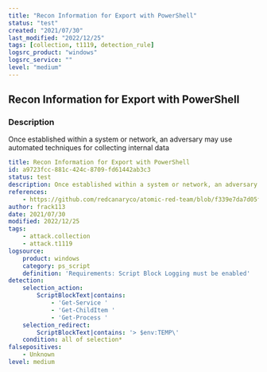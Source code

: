 ```yaml
---
title: "Recon Information for Export with PowerShell"
status: "test"
created: "2021/07/30"
last_modified: "2022/12/25"
tags: [collection, t1119, detection_rule]
logsrc_product: "windows"
logsrc_service: ""
level: "medium"
---
```


## Recon Information for Export with PowerShell

### Description

Once established within a system or network, an adversary may use automated techniques for collecting internal data

```yml
title: Recon Information for Export with PowerShell
id: a9723fcc-881c-424c-8709-fd61442ab3c3
status: test
description: Once established within a system or network, an adversary may use automated techniques for collecting internal data
references:
    - https://github.com/redcanaryco/atomic-red-team/blob/f339e7da7d05f6057fdfcdd3742bfcf365fee2a9/atomics/T1119/T1119.md
author: frack113
date: 2021/07/30
modified: 2022/12/25
tags:
    - attack.collection
    - attack.t1119
logsource:
    product: windows
    category: ps_script
    definition: 'Requirements: Script Block Logging must be enabled'
detection:
    selection_action:
        ScriptBlockText|contains:
            - 'Get-Service '
            - 'Get-ChildItem '
            - 'Get-Process '
    selection_redirect:
        ScriptBlockText|contains: '> $env:TEMP\'
    condition: all of selection*
falsepositives:
    - Unknown
level: medium

```
